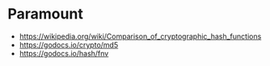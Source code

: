 # Paramount

- <https://wikipedia.org/wiki/Comparison_of_cryptographic_hash_functions>
- https://godocs.io/crypto/md5
- https://godocs.io/hash/fnv
